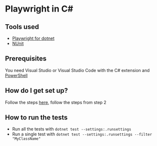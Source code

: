 # Playwright in C# #

## Tools used ##

* [Playwright for dotnet](https://playwright.dev/dotnet/docs/api/class-playwright)
* [NUnit](https://playwright.dev/dotnet/docs/test-runners#nunit)

## Prerequisites ##

You need Visual Studio or Visual Studio Code with the C# extension and [PowerShell](https://learn.microsoft.com/en-us/powershell/scripting/install/installing-powershell?view=powershell-7.3)

## How do I get set up? ##

Follow the steps [here](https://playwright.dev/dotnet/docs/intro), follow the steps from step 2

## How to run the tests ##

* Run all the tests with `dotnet test --settings:.runsettings`
* Run a single test with `dotnet test --settings:.runsettings --filter "MyClassName"`
